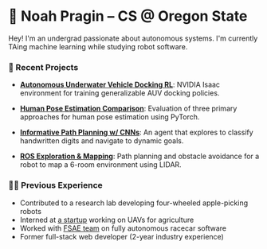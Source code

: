 # 👋 Noah Pragin – CS @ Oregon State

Hey! I'm an undergrad passionate about autonomous systems. I'm currently TAing machine learning while studying robot software.

### 🧠 Recent Projects

- [**Autonomous Underwater Vehicle Docking RL**](https://github.com/npragin/learning-based-docking): NVIDIA Isaac environment for training generalizable AUV docking policies.
  
- [**Human Pose Estimation Comparison**](https://github.com/npragin/hpe-mpii-comparative): Evaluation of three primary approaches for human pose estimation using PyTorch.
  
- [**Informative Path Planning w/ CNNs**](https://github.com/npragin/mnist-exploration-robot): An agent that explores to classify handwritten digits and navigate to dynamic goals.
  
- [**ROS Exploration & Mapping**](https://github.com/npragin/ros-backup): Path planning and obstacle avoidance for a robot to map a 6-room environment using LIDAR.

### 👨‍💻 Previous Experience
- Contributed to a research lab developing four-wheeled apple-picking robots
- Interned at [a startup](https://www.linkedin.com/company/sifly/) working on UAVs for agriculture
- Worked with [FSAE team](https://www.global-formula-racing.com/en/) on fully autonomous racecar software
- Former full-stack web developer (2-year industry experience)
